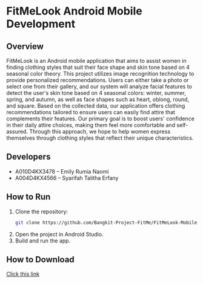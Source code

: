 # FitMeLook Android Mobile Development

## Overview
FitMeLook is an Android mobile application that aims to assist women in finding clothing styles that suit their face shape and skin tone based on 4 seasonal color theory. This project utilizes image recognition technology to provide personalized recommendations. Users can either take a photo or select one from their gallery, and our system will analyze facial features to detect the user's skin tone based on 4 seasonal colors: winter, summer, spring, and autumn, as well as face shapes such as heart, oblong, round, and square. Based on the collected data, our application offers clothing recommendations tailored to ensure users can easily find attire that complements their features. Our primary goal is to boost users' confidence in their daily attire choices, making them feel more comfortable and self-assured. Through this approach, we hope to help women express themselves through clothing styles that reflect their unique characteristics.

## Developers
- A010D4KX3478 – Emily Rumia Naomi
- A004D4KX4566 – Syarifah Talitha Erfany

## How to Run
1. Clone the repository:
   ```bash
   git clone https://github.com/Bangkit-Project-FitMe/FitMeLook-Mobile.git
   ```
2. Open the project in Android Studio.
3. Build and run the app.

## How to Download
[Click this link]()